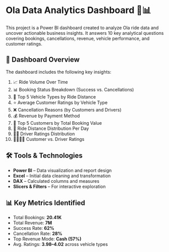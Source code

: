 # Ola Data Analytics Dashboard 🚖📊

This project is a Power BI dashboard created to analyze Ola ride data and uncover actionable business insights. It answers 10 key analytical questions covering bookings, cancellations, revenue, vehicle performance, and customer ratings.

## 📌 Dashboard Overview

The dashboard includes the following key insights:

1. 📈 Ride Volume Over Time  
2. 📊 Booking Status Breakdown (Success vs. Cancellations)  
3. 🚗 Top 5 Vehicle Types by Ride Distance  
4. ⭐ Average Customer Ratings by Vehicle Type  
5. ❌ Cancellation Reasons (by Customers and Drivers)  
6. 💰 Revenue by Payment Method  
7. 🧾 Top 5 Customers by Total Booking Value  
8. 📅 Ride Distance Distribution Per Day  
9. 👨‍✈️ Driver Ratings Distribution  
10. 🙋‍♂️🙋‍♀️ Customer vs. Driver Ratings

## 🛠️ Tools & Technologies

- **Power BI** – Data visualization and report design  
- **Excel** – Initial data cleaning and transformation  
- **DAX** – Calculated columns and measures  
- **Slicers & Filters** – For interactive exploration

## 📊 Key Metrics Identified

- Total Bookings: **20.41K**  
- Total Revenue: **7M**  
- Success Rate: **62%**  
- Cancellation Rate: **28%**  
- Top Revenue Mode: **Cash (57%)**  
- Avg. Ratings: **3.98–4.02** across vehicle types
